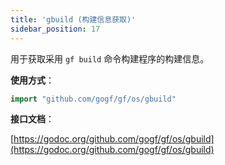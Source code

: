 ```yaml
---
title: 'gbuild (构建信息获取)'
sidebar_position: 17
---
```


用于获取采用 `gf build` 命令构建程序的构建信息。

**使用方式**：

```  go
import "github.com/gogf/gf/os/gbuild"

```

**接口文档**：

[https://godoc.org/github.com/gogf/gf/os/gbuild](https://godoc.org/github.com/gogf/gf/os/gbuild)